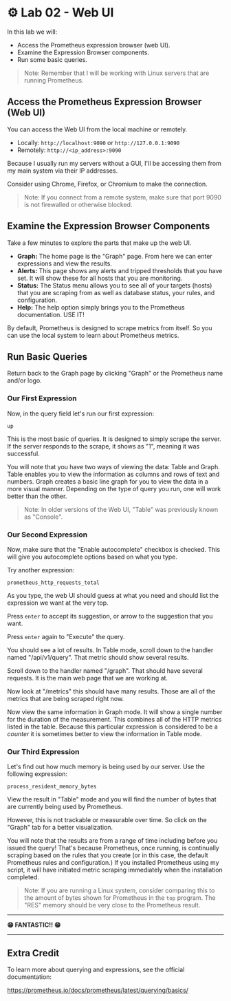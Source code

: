 # ⚙️ Lab 02 - Web UI

In this lab we will:

- Access the Prometheus expression browser (web UI).
- Examine the Expression Browser components.
- Run some basic queries.

> Note: Remember that I will be working with Linux servers that are running Prometheus.

## Access the Prometheus Expression Browser (Web UI)

You can access the Web UI from the local machine or remotely.

- Locally: `http://localhost:9090` or `http://127.0.0.1:9090`
- Remotely: `http://<ip_address>:9090`

Because I usually run my servers without a GUI, I'll be accessing them from my main system via their IP addresses.

Consider using Chrome, Firefox, or Chromium to make the connection.

> Note: If you connect from a remote system, make sure that port 9090 is not firewalled or otherwise blocked.

## Examine the Expression Browser Components

Take a few minutes to explore the parts that make up the web UI.

- **Graph:** The home page is the "Graph" page. From here we can enter expressions and view the results.
- **Alerts:** This page shows any alerts and tripped thresholds that you have set. It will show these for all hosts that you are monitoring.
- **Status:** The Status menu allows you to see all of your targets (hosts) that you are scraping from as well as database status, your rules, and configuration.
- **Help:** The help option simply brings you to the Prometheus documentation. USE IT!

By default, Prometheus is designed to scrape metrics from itself. So you can use the local system to learn about Prometheus metrics.

## Run Basic Queries

Return back to the Graph page by clicking "Graph" or the Prometheus name and/or logo.

### Our First Expression

Now, in the query field let's run our first expression:

`up`

This is the most basic of queries. It is designed to simply scrape the server. If the server responds to the scrape, it shows as "1", meaning it was successful.

You will note that you have two ways of viewing the data: Table and Graph. Table enables you to view the information as columns and rows of text and numbers. Graph creates a basic line graph for you to view the data in a more visual manner. Depending on the type of query you run, one will work better than the other.

> Note: In older versions of the Web UI, "Table" was previously known as "Console".

### Our Second Expression

Now, make sure that the "Enable autocomplete" checkbox is checked. This will give you autocomplete options based on what you type.

Try another expression:

`prometheus_http_requests_total`

As you type, the web UI should guess at what you need and should list the expression we want at the very top.

Press `enter` to accept its suggestion, or arrow to the suggestion that you want.

Press `enter` again to "Execute" the query. 

You should see a lot of results. In Table mode, scroll down to the handler named "/api/v1/query". That metric should show several results.

Scroll down to the handler named "/graph". That should have several requests. It is the main web page that we are working at.

Now look at "/metrics" this should have many results. Those are all of the metrics that are being scraped right now.

Now view the same information in Graph mode. It will show a single number for the duration of the measurement. This combines all of the HTTP metrics listed in the table. Because this particular expression is considered to be a *counter* it is sometimes better to view the information in Table mode.

### Our Third Expression

Let's find out how much memory is being used by our server. Use the following expression:

`process_resident_memory_bytes`

View the result in "Table" mode and you will find the number of bytes that are currently being used by Prometheus.

However, this is not trackable or measurable over time. So click on the "Graph" tab for a better visualization.

You will note that the results are from a range of time including before you issued the query! That's because Prometheus, once running, is continually scraping based on the rules that you create (or in this case, the default Prometheus rules and configuration.) If you installed Prometheus using my script, it will have initiated metric scraping immediately when the installation completed.

> Note: If you are running a Linux system, consider comparing this to the amount of bytes shown for Prometheus in the `top` program. The "RES" memory should be very close to the Prometheus result.

---

**😁 FANTASTIC!! 😁**

---

## Extra Credit

To learn more about querying and expressions, see the official documentation:

https://prometheus.io/docs/prometheus/latest/querying/basics/